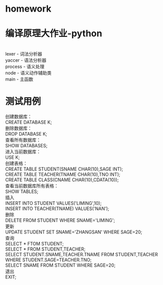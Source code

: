 # homework
<h1>编译原理大作业-python </h1></br>
lexer - 词法分析器</br>
yaccer - 语法分析器</br>
process - 语义处理</br>
node - 语义动作辅助类</br>
main - 主函数 </br>
<h1>测试用例</h1>
创建数据库：</br>
CREATE DATABASE K;</br>
删除数据库：</br>
DROP DATABASE K;</br>
查看所有数据库：</br>
SHOW DATABASES;</br>
进入当前数据库：</br>
USE K;</br>
创建表格：</br>
CREATE TABLE STUDENT(SNAME CHAR(10),SAGE INT);</br>
CREATE TABLE TEACHER(TNAME CHAR(10),TNO INT);</br>
CREATE TABLE CLASS(CNAME CHAR(10),CDATA(10));</br>
查看当前数据库所有表格：</br>
SHOW TABLES;</br>
插入</br>
INSERT INTO STUDENT VALUES('LIMING',10);</br>
INSERT INTO TEACHER(TNAME) VALUES('NAN');</br>
删除</br>
DELETE FROM STUDENT WHERE SNAME='LIMING';</br>
更新</br>
UPDATE STUDENT SET SNAME='ZHANGSAN' WHERE SAGE=20;</br>
查询</br>
SELECT * FTOM STUDENT;</br>
SELECT * FROM STUDENT,TEACHER;</br>
SELECT STUDENT.SNAME,TEACHER.TNAME FROM STUDENT,TEACHER WHERE STUDENT.SAGE=TEACHER.TNO;</br>
SELECT SNAME FROM STUDENT WHERE SAGE=20;</br>
退出</br>
EXIT;
